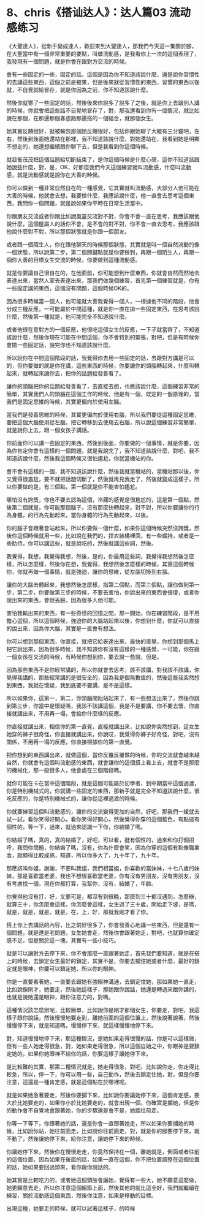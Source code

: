 # 8、chris《搭讪达人》：达人篇03 流动感练习

《大聖達人》，從新手變成達人，歡迎來到大聖達人，那我們今天這一集關於腳，在大聖當中有一個非常重要的要點，叫做流動感，是我看你上一次的這個表現了，我發現有一個問題，就是你會在跟對方交流的時候。

會有一些固定的一些，固定的話，這個是因為你不知道該說什麼，還是說你習慣性的去講這些東西，這個之前是被果，但是後來就從習慣性的東西，習慣的東西以後就，不自覺就給冒存，就是你因為之前，你不知道該說什麼。

然後你就寄了一些固定的話，然後後來你說多了說多了之後，就是你上去跟別人講的時候，你就會把這些話不自覺地冒存了，對，那我還看到你有一個情況，就比如說在那個，在那邊那個春虛路那邊搭的一個組合，就那個女生。

她其實反饋很好，就被輸包那個她反饋很好，包括你跟她聊了大概有三分鐘吧，左右，然後到後面她還站在那裡，我不知道該說什麼，對她還站在，我看到她是明顯不想走的，她還想繼續跟你聊下去，但是我看到你這個時候。

就趁衝茂茂把這個話題給切斷結束了，是你這個時候是什麼心感，這你不知道該跟她說些什麼，對，是，OK，好那麼我們今天這個練習就叫流動感，什麼叫流動感，就是流動感就是說你在大善的時候。

你可以做到一種非常自然自在的一種感覺，它其實就叫流動感，大部分人他可能在大善的時候，他就會去想，我要做什麼，我應該說什麼，他一直會去思考這個東西，我問你一個問題，就是說如果你平時在日常生活當中。

你跟朋友交流或者你跟比如說風靈交流對不對，你會不會一直在思考，我應該跟他說什麼，這個屋屬人的話你不會，是不會的對不對，你不會一直去思考，我應該跟他說什麼對不對，所以那個狀態就是你跟一個朋友。

或者跟一個陌生人，你在跟他聊天的時候那個狀態，其實就是叫一個自然流動的像一個狀態，所以說第二步，第二個關鍵點就是你要做到，再跟一個陌生人，再跟一個你大善的目標女生交流的時候，你要做到這種流動感。

就是你要讓自己很自在的，在他面前，你可能想到什麼東西，你就會自然而然地去表達出來，當然人家去表達出來，那我們做幾個練習，首先第一個練習就是，你有一些固定講的東西，這個沒有問題，這個時候OK的。

因為很多時候當一個人，他可能就大善我覺得一個人，一根據他不同的階段，他會分成三種反應，一可能屬於中間這種，就是你一直在拋一些固定東西，在思考該說什麼，然後第一種就是，他可能完全不知道說什麼。

或者他很在意對方的一個反應，他很吃這個女生的反應，一下子就當齊了，不知道該說什麼，然後你現在可能在中間這個，你不會特別的緊張，對吧，但是有時候你會拋一些固定話，說完你也不知道該說什麼。

所以說你在中間這個階段的話，我覺得你去用一些固定的話，去跟對方講是可以的，但你要做的就是你在講，這些東西的時候，你要讓你的頭腦轉起來，什麼叫轉起來，就轉起來讓你去，把你的話題給發善看了。

讓你的頭腦把你的話題給發善看了，去直接去想，也應該說什麼，這個練習非常的簡單，其實我們人的頭腦在這個工作的時候，他是有一個，既定的一個原理的，當我們是固定思維的時候，其實更偏向於使用左腦。

當我們是發善思維的時候，其實更偏向於使用右腦，所以我們要從這種固定思維，要把這個大腦使用從左腦，把它轉移到去使用去右腦，所以說這個練習非常簡單，就是說你上去，跟一個女孩子講話。

你前面你可以講一些固定的東西，然後到後面，你要做的一個事情，就是你要，因為你肯定你會有這樣的一個問題，就是我說完了，我不知道該說什麼，對吧，我不知道該說什麼，然後我這個時候又很怕尷尬，你就當機站的你。

會不會有這樣的一個，我不知道該說什麼，然後我就當機站的，當機站那以後，你又覺得很尷尬，要不就把話題切斷了，然後就再見我走了，然後就變成這樣子，所以你要做的是，有三個點，第一個就是你不能害怕尷尬。

哪怕沒有誇獎，你也不要去認為這個，冷藏的感覺是很尷尬的，這是第一個點，然後第二個就是，你可能那個腦子，沒有那麼快轉起來，對不對，所以你要讓你的行為身體，的行為先動起來，當你身體的行為先動起來，以後。

你的腦子會跟著會站起來，所以你要做一個什麼，如果你這個時候突然沒誇獎，然後你這個時候就用一些，比如說在我們的，捍衣結構裡面，有一些綴持，或者是一些助持，你可以講這些，就是說吃的，然後就講這些詞，然後。

我覺得，我想，我覺得我想，然後，是的，你最用這些詞，我覺得我想然後怎麼樣，所以怎麼樣，然後你在想，我覺得，我想然後怎麼樣的時候，其實這個時候你，你就再做一個事情，就是強迫，讓你的思維，從左腦切換到右腦。

讓你的大腦去轉起來，我想然後怎麼樣，指第二個點，而第三個點，讓你做到第一步，第二步，你要做第三步的時候，不要去害怕，你說出來的東西會很傻，或者你說出來的東西，會很丟臉，因為很多人他可能。

害怕我輸出來的東西，有一些奇怪的回憶之間，那一開始，你在練習階段，是不用擔心這個，所以這個時候，強迫你的大腦站起來以後，你想到什麼，你就可以直接的說出來，因為你大腦，其實是一直會有想法。

你可以想到那個東西，你直接，就把它給表達出來，最快的直覺，你想到那個馬上把它說出來，因為很多時候，我不知道你有沒有這樣的一種感覺，一可能，你在跟一個女孩在交流的時候，有時候你想到你，要去說一些說，但是。

因為那些東西不是你經常講的，所以你就會去思考，該不該講，對我該不該講，你覺得我講的，那些經常講的是很安全的，因為我是個無數值的，然後這些我突然想到東西，我就在懷疑，我到底要不要講，是不是這樣。

所以如果你，這第一，第二，你頭腦開始站起來了，有一些想法出來了，然後你跳到第三步，你當中是懷疑嗎，我該不該講這個，我是不是要講，你不要去懷，你直接就講出來，不用再一塌，會給你什麼樣的反應。

你直接就講出來，相信你的第一直覺，直接就講出來，比如說你突然想到，這女生她穿的褲子很奇怪，你直接就講出來，你說哎，我覺得你褲子好奇怪，對吧，沒有關係，不用再一塌的反應，你直接根據你的第一直覺。

把你想到的東西講出來，就做這個，當你反覆反覆做的時候，你的交流就會越來越自然，你就會有這個叫流動感的東西，就會讓你的這個搭上看上去，就會不是那麼的機械化，那一般很多人，他會處在三個階段嗎。

就你可能在卡在當中這個階段，就是這個可能屬於初學者，到中期當中這個過渡，你是特別機械式的，你就講一些固定的東西，那新手就是完全不知道該說什麼，很吃反應的，你是特別機械式的，讓你從這裡過渡的時候。

你就要練習這個叫流動感的，讓你的交流變得更加的自然，好吧，那我們一緩就去試一試，看你笑得好開心，看你笑得好開心，然後覺得你穿的這個藍色，有點挺有個性的，等一下，過來，就過來認識一下你，你結婚了嗎。

你結婚了嗎，真的，真的結婚了，好吧，可以看，挺有個性的，過來和你打個招呼，我問你問題，你結婚了嗎，沒有，你為什麼會笑，因為你穿的這個有點像職業妝，就顯得比較成熟，知道，所以你多大了，九十年了，九十年。

那應該叫你姐，謝謝，不要叫我姐，我們相當姐，你喜歡的當妹妹，十七八歲的妹妹，那是喜歡當老婆，我也不想很喜歡當老婆，你有沒有男朋友，沒有男朋友，沒有考慮找一個，現在你都打算，我幫你，沒有，結婚了，年齡。

你覺得他沒有打，好，又要可是，都沒有到很晚，那麼到三十都沒遇到，怎麼辦，就算三十，你怎麼會這樣，你怎麼會這樣，女生過了三十歲，開始走下坡，是嗎，就是，就是，就是，就是，在，上，好，那就我剛才看了你。

搭上你上去講話的內容，比之前好很多了，你會發善心地講一些東西，但是還有一個問題，就是還是老問題，女生她會走，然後你會跟著她走，對吧，也就算你確定感不足，但是關於這一塊，其實有一些小技巧。

就是可以讓對方去停下來，你不會那麼一直跟著她走，首先我們要知道，就是在搭上的時候，去鎖定女生最好的鎖定，其實不是，你要去攔住她或者什麼，最好的鎖定就是眼神，你要可以鎖定她，所以你的眼神。

你是一直要看著她，一直要去跟她有強眼神溝通，去鎖定住她，那如果她一直走，比如說像剛才，她要走，然後她這樣子，那她跟你說話，她還是轉過來跟你講的，也就是說她還是眼神，跟你注意力的，對嗎。

這種情況該怎麼辦呢，比較簡單，比如說你是剛才那個女生，你要走，對吧，我這樣子跟你說話，然後慢慢地要走到，離她前面的這個位置上，然後說著說著，然後慢慢停下來，就是知道嗎，慢慢停下來，就這樣慢慢地停下來。

對，知道慢慢地停下來，那這種情況，是她如果走得很慢的話，你是可以這樣做，但有一些人她走得很急，對，她如果走得很急，所以這個自始之中，你眼神是要鎖定她的，如果你她眼神不給你的話，你要這樣子讓她停下來。

是比較難的其實，那第二種情況就是，她走得很急，對吧，比如說你走，你走得比較急，所以，停一下，你可以用一些，自己動作，然後去鎖定住她，對，但是你要注意，這還是一種肯定感，就是這個點在於哪裡呢。

就是如果她急著要走，然後你要攔下來，比如說你要讓她停下來，這個肯定感，要大於比她要走的，如果你小於比她要走的，就會出現一個，你確實是攔她，但是你的動作會不自覺地會跟著她，你的步驟還是會不是，她踏往前走。

你等一下等下，你跟著她的話，還是你會一直跟著她走，所以如果你要攔她的時候，比如說你站，她往前面走，比如說你往前面走，對，就是你的腳要停下來，就不動了，然後讓她停下來，給你注意，讓她停下來的時候。

你讓她停下來，然後你在慢慢走走，你竟然保持在一個，離她就是，側面或者往前的這個位置，因為如果在後面的話，如果一直在這個，你不把位置調整在這個位置的話，她如果要回過頭來，看你跟你說話的。

她其實是比較吃力的，或者她這個頭肢會讓她，覺得有一些大，她不願意這麼做，她更願意去走，所以你注意這個細節上面，然後其他的就比這全好，我們就繼續在練習，關於流動感這個東西，然後你注意，如果是移動的目標。

出現這種，她要走的時候，就可以試著這樣子，的時候